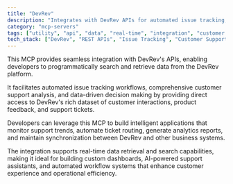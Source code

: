 ```yaml
---
title: "DevRev"
description: "Integrates with DevRev APIs for automated issue tracking, customer support analysis, and data-driven decision making."
category: "mcp-servers"
tags: ["utility", "api", "data", "real-time", "integration", "customer experience", "automation", "analytics"]
tech_stack: ["DevRev", "REST APIs", "Issue Tracking", "Customer Support", "Data Analytics", "AI", "Custom Dashboards"]
---
```


This MCP provides seamless integration with DevRev's APIs, enabling developers to programmatically search and retrieve data from the DevRev platform. 

It facilitates automated issue tracking workflows, comprehensive customer support analysis, and data-driven decision making by providing direct access to DevRev's rich dataset of customer interactions, product feedback, and support tickets.

Developers can leverage this MCP to build intelligent applications that monitor support trends, automate ticket routing, generate analytics reports, and maintain synchronization between DevRev and other business systems. 

The integration supports real-time data retrieval and search capabilities, making it ideal for building custom dashboards, AI-powered support assistants, and automated workflow systems that enhance customer experience and operational efficiency.